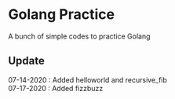 # Golang Practice
A bunch of simple codes to practice Golang  

## Update
07-14-2020 : Added helloworld and recursive_fib  
07-17-2020 : Added fizzbuzz
